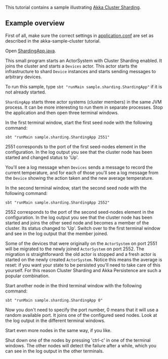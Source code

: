 This tutorial contains a sample illustrating [Akka Cluster Sharding](http://doc.akka.io/docs/akka/current/java/cluster-sharding.html#an-example).

## Example overview

First of all, make sure the correct settings in [application.conf](src/main/resources/application.conf) are set as described in the akka-sample-cluster tutorial.

Open [ShardingApp.java](src/main/java/sample/sharding/ShardingApp.java).

This small program starts an ActorSystem with Cluster Sharding enabled. It joins the cluster and starts a `Devices` actor. This actor starts the infrastructure to shard `Device` instances and starts sending messages to arbitrary devices.

To run this sample, type `sbt "runMain sample.sharding.ShardingApp"` if it is not already started.

`ShardingApp` starts three actor systems (cluster members) in the same JVM process. It can be more interesting to run them in separate processes. Stop the application and then open three terminal windows.

In the first terminal window, start the first seed node with the following command:

    sbt "runMain sample.sharding.ShardingApp 2551"

2551 corresponds to the port of the first seed-nodes element in the configuration. In the log output you see that the cluster node has been started and changed status to 'Up'.

You'll see a log message when `Devices` sends a message to record the current temperature, and for each of those you'll see a log message from the `Device` showing the action taken and the new average temperature.

In the second terminal window, start the second seed node with the following command:

    sbt "runMain sample.sharding.ShardingApp 2552"

2552 corresponds to the port of the second seed-nodes element in the configuration. In the log output you see that the cluster node has been started and joins the other seed node and becomes a member of the cluster. Its status changed to 'Up'. Switch over to the first terminal window and see in the log output that the member joined.

Some of the devices that were originally on the `ActorSystem` on port 2551 will be migrated to the newly joined `ActorSystem` on port 2552. The migration is straightforward: the old actor is stopped and a fresh actor is started on the newly created `ActorSystem`. Notice this means the average is reset: if you want your state to be persisted you'll need to take care of this yourself. For this reason Cluster Sharding and Akka Persistence are such a popular combination.

Start another node in the third terminal window with the following command:

    sbt "runMain sample.sharding.ShardingApp 0"

Now you don't need to specify the port number, 0 means that it will use a random available port. It joins one of the configured seed nodes. Look at the log output in the different terminal windows.

Start even more nodes in the same way, if you like.

Shut down one of the nodes by pressing 'ctrl-c' in one of the terminal windows. The other nodes will detect the failure after a while, which you can see in the log output in the other terminals.
